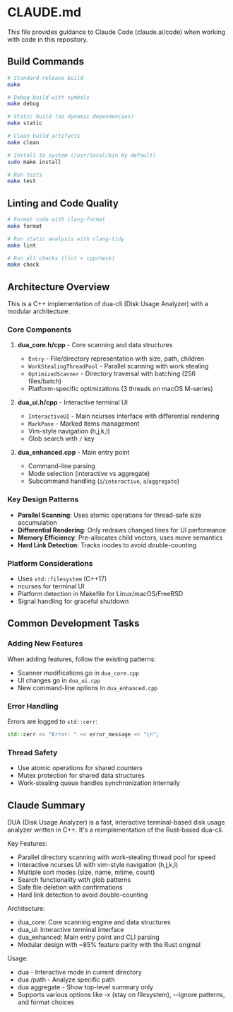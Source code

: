 # CLAUDE.md

This file provides guidance to Claude Code (claude.ai/code) when working with code in this repository.

## Build Commands

```bash
# Standard release build
make

# Debug build with symbols
make debug

# Static build (no dynamic dependencies)
make static

# Clean build artifacts
make clean

# Install to system (/usr/local/bin by default)
sudo make install

# Run tests
make test
```

## Linting and Code Quality

```bash
# Format code with clang-format
make format

# Run static analysis with clang-tidy
make lint

# Run all checks (lint + cppcheck)
make check
```

## Architecture Overview

This is a C++ implementation of dua-cli (Disk Usage Analyzer) with a modular architecture:

### Core Components

1. **dua_core.h/cpp** - Core scanning and data structures
   - `Entry` - File/directory representation with size, path, children
   - `WorkStealingThreadPool` - Parallel scanning with work stealing
   - `OptimizedScanner` - Directory traversal with batching (256 files/batch)
   - Platform-specific optimizations (3 threads on macOS M-series)

2. **dua_ui.h/cpp** - Interactive terminal UI
   - `InteractiveUI` - Main ncurses interface with differential rendering
   - `MarkPane` - Marked items management
   - Vim-style navigation (h,j,k,l)
   - Glob search with `/` key

3. **dua_enhanced.cpp** - Main entry point
   - Command-line parsing
   - Mode selection (interactive vs aggregate)
   - Subcommand handling (`i`/`interactive`, `a`/`aggregate`)

### Key Design Patterns

- **Parallel Scanning**: Uses atomic operations for thread-safe size accumulation
- **Differential Rendering**: Only redraws changed lines for UI performance
- **Memory Efficiency**: Pre-allocates child vectors, uses move semantics
- **Hard Link Detection**: Tracks inodes to avoid double-counting

### Platform Considerations

- Uses `std::filesystem` (C++17)
- ncurses for terminal UI
- Platform detection in Makefile for Linux/macOS/FreeBSD
- Signal handling for graceful shutdown

## Common Development Tasks

### Adding New Features

When adding features, follow the existing patterns:
- Scanner modifications go in `dua_core.cpp`
- UI changes go in `dua_ui.cpp`
- New command-line options in `dua_enhanced.cpp`

### Error Handling

Errors are logged to `std::cerr`:
```cpp
std::cerr << "Error: " << error_message << "\n";
```

### Thread Safety

- Use atomic operations for shared counters
- Mutex protection for shared data structures
- Work-stealing queue handles synchronization internally

## Claude Summary

DUA (Disk Usage Analyzer) is a fast, interactive terminal-based disk usage analyzer written in C++.
It's a reimplementation of the Rust-based dua-cli.

Key Features:
- Parallel directory scanning with work-stealing thread pool for speed
- Interactive ncurses UI with vim-style navigation (h,j,k,l)
- Multiple sort modes (size, name, mtime, count)
- Search functionality with glob patterns
- Safe file deletion with confirmations
- Hard link detection to avoid double-counting

Architecture:
- dua_core: Core scanning engine and data structures
- dua_ui: Interactive terminal interface
- dua_enhanced: Main entry point and CLI parsing
- Modular design with ~85% feature parity with the Rust original

Usage:
- dua - Interactive mode in current directory
- dua /path - Analyze specific path
- dua aggregate - Show top-level summary only
- Supports various options like -x (stay on filesystem), --ignore patterns, and format choices
